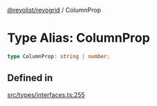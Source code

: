 [@revolist/revogrid](README.md) / ColumnProp

# Type Alias: ColumnProp

```ts
type ColumnProp: string | number;
```

## Defined in

[src/types/interfaces.ts:255](https://github.com/revolist/revogrid/blob/179ef4790c9da8e1216f1005cb3571a276adbd08/src/types/interfaces.ts#L255)
